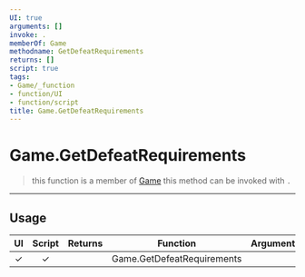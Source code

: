 ```yaml
---
UI: true
arguments: []
invoke: .
memberOf: Game
methodname: GetDefeatRequirements
returns: []
script: true
tags:
- Game/_function
- function/UI
- function/script
title: Game.GetDefeatRequirements
---
```

# Game.GetDefeatRequirements
> this function is a member of [Game](civ-6/lua/Game.md)
> this method can be invoked with `.`
-----
## Usage
|  UI | Script | Returns | Function | Arguments |
|:---:|:------:|-------:|:--------:|:---------|
|✓|✓||Game.GetDefeatRequirements||
